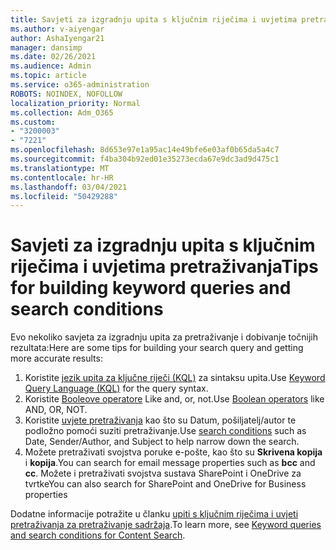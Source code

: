 ```yaml
---
title: Savjeti za izgradnju upita s ključnim riječima i uvjetima pretraživanja
ms.author: v-aiyengar
author: AshaIyengar21
manager: dansimp
ms.date: 02/26/2021
ms.audience: Admin
ms.topic: article
ms.service: o365-administration
ROBOTS: NOINDEX, NOFOLLOW
localization_priority: Normal
ms.collection: Adm_O365
ms.custom:
- "3200003"
- "7221"
ms.openlocfilehash: 8d653e97e1a95ac14e49bfe6e03af0b65da5a4c7
ms.sourcegitcommit: f4ba304b92ed01e35273ecda67e9dc3ad9d475c1
ms.translationtype: MT
ms.contentlocale: hr-HR
ms.lasthandoff: 03/04/2021
ms.locfileid: "50429288"
---
```

# <a name="tips-for-building-keyword-queries-and-search-conditions"></a><span data-ttu-id="9fb39-102">Savjeti za izgradnju upita s ključnim riječima i uvjetima pretraživanja</span><span class="sxs-lookup"><span data-stu-id="9fb39-102">Tips for building keyword queries and search conditions</span></span>

<span data-ttu-id="9fb39-103">Evo nekoliko savjeta za izgradnju upita za pretraživanje i dobivanje točnijih rezultata:</span><span class="sxs-lookup"><span data-stu-id="9fb39-103">Here are some tips for building your search query and getting more accurate results:</span></span>

1. <span data-ttu-id="9fb39-104">Koristite [jezik upita za ključne riječi (KQL)](https://go.microsoft.com/fwlink/?linkid=2101591) za sintaksu upita.</span><span class="sxs-lookup"><span data-stu-id="9fb39-104">Use [Keyword Query Language (KQL)](https://go.microsoft.com/fwlink/?linkid=2101591) for the query syntax.</span></span>
1. <span data-ttu-id="9fb39-105">Koristite [Booleove operatore](https://go.microsoft.com/fwlink/?linkid=2101592) Like and, or, not.</span><span class="sxs-lookup"><span data-stu-id="9fb39-105">Use [Boolean operators](https://go.microsoft.com/fwlink/?linkid=2101592) like AND, OR, NOT.</span></span>
1. <span data-ttu-id="9fb39-106">Koristite [uvjete pretraživanja](https://go.microsoft.com/fwlink/?linkid=2102410) kao što su Datum, pošiljatelj/autor te podložno pomoći suziti pretraživanje.</span><span class="sxs-lookup"><span data-stu-id="9fb39-106">Use [search conditions](https://go.microsoft.com/fwlink/?linkid=2102410) such as Date, Sender/Author, and Subject to help narrow down the search.</span></span>
1. <span data-ttu-id="9fb39-107">Možete pretraživati svojstva poruke e-pošte, kao što su **Skrivena kopija** i **kopija**.</span><span class="sxs-lookup"><span data-stu-id="9fb39-107">You can search for email message properties such as **bcc** and **cc**.</span></span> <span data-ttu-id="9fb39-108">Možete i pretraživati svojstva sustava SharePoint i OneDrive za tvrtke</span><span class="sxs-lookup"><span data-stu-id="9fb39-108">You can also search for SharePoint and OneDrive for Business properties</span></span>

<span data-ttu-id="9fb39-109">Dodatne informacije potražite u članku [upiti s ključnim riječima i uvjeti pretraživanja za pretraživanje sadržaja](https://go.microsoft.com/fwlink/?linkid=2102411).</span><span class="sxs-lookup"><span data-stu-id="9fb39-109">To learn more, see [Keyword queries and search conditions for Content Search](https://go.microsoft.com/fwlink/?linkid=2102411).</span></span>

